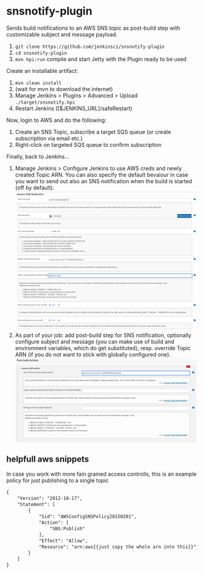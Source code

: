 snsnotify-plugin
================

Sends build notifications to an AWS SNS topic as post-build step with
customizable subject and message payload.

1. `git clone https://github.com/jenkinsci/snsnotify-plugin`
2. `cd snsnotify-plugin`
3. `mvn hpi:run`  compile and start Jetty with the Plugin ready to be used

Create an installable artifact:

1. `mvn clean install`
2. (wait for mvn to download the internet)
3. Manage Jenkins > Plugins > Advanced > Upload ```./target/snsnotify.hpi```
4. Restart Jenkins ([$JENKINS_URL]/safeRestart)

Now, login to AWS and do the following:

1. Create an SNS Topic, subscribe a target SQS queue (or create subscription via email etc.)
2. Right-click on targeted SQS queue to confirm subscription 

Finally, back to Jenkins...

1. Manage Jenkins > Configure Jenkins to use AWS creds and newly created Topic ARN.
   You can also specify the default bevaiour in case you want to send out also an 
   SNS notification when the build is started (off by default).
   ![](docs/images/snsnotify-global-config.png)
2. As part of your job: add post-build step for SNS notification, optionally configure 
   subject and message (you can make use of build and environment variables, which do 
   get substituted), resp. override Topic ARN (if you do not want to stick with globally 
   configured one).
   ![](docs/images/snsnotify-post-build-config.png)
   

## helpfull aws snippets

In case you work with more fain grained access controlls, this is an example policy for just publishing to a single topic

```
{
    "Version": "2012-10-17",
    "Statement": [
        {
            "Sid": "AWSConfigSNSPolicy20150201",
            "Action": [
                "SNS:Publish"
            ],
            "Effect": "Allow",
            "Resource": "arn:aws{{just copy the whole arn into this}}"
        }
    ]
}
```
